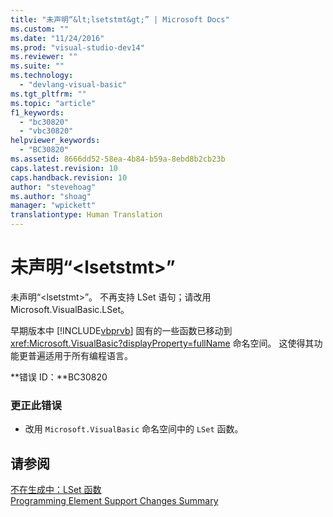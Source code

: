 ```yaml
---
title: "未声明“&lt;lsetstmt&gt;” | Microsoft Docs"
ms.custom: ""
ms.date: "11/24/2016"
ms.prod: "visual-studio-dev14"
ms.reviewer: ""
ms.suite: ""
ms.technology: 
  - "devlang-visual-basic"
ms.tgt_pltfrm: ""
ms.topic: "article"
f1_keywords: 
  - "bc30820"
  - "vbc30820"
helpviewer_keywords: 
  - "BC30820"
ms.assetid: 8666dd52-58ea-4b84-b59a-8ebd8b2cb23b
caps.latest.revision: 10
caps.handback.revision: 10
author: "stevehoag"
ms.author: "shoag"
manager: "wpickett"
translationtype: Human Translation
---
```

# 未声明“&lt;lsetstmt&gt;”
未声明“\<lsetstmt\>”。 不再支持 LSet 语句；请改用 Microsoft.VisualBasic.LSet。  
  
 早期版本中 [!INCLUDE[vbprvb](../../csharp/programming-guide/concepts/linq/includes/vbprvb_md.md)] 固有的一些函数已移动到 <xref:Microsoft.VisualBasic?displayProperty=fullName> 命名空间。 这使得其功能更普遍适用于所有编程语言。  
  
 **错误 ID：**BC30820  
  
### 更正此错误  
  
-   改用 `Microsoft.VisualBasic` 命名空间中的 `LSet` 函数。  
  
## 请参阅  
 [不在生成中：LSet 函数](http://msdn.microsoft.com/zh-cn/591d286c-6b7a-4350-ae74-99fee00fd964)   
 [Programming Element Support Changes Summary](http://msdn.microsoft.com/zh-cn/0483590a-6309-449c-a2fa-effa26a03b95)